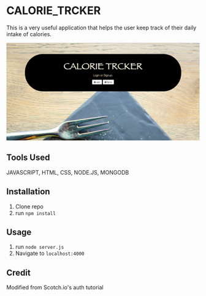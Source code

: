 # CALORIE_TRCKER

This is a very useful application that helps the user keep track of their daily intake of calories.




![alt tag](calTrck.png)

## Tools Used
  JAVASCRIPT, HTML, CSS, NODE.JS, MONGODB

## Installation

1. Clone repo
2. run `npm install`

## Usage

1. run `node server.js`
2. Navigate to `localhost:4000`

## Credit

Modified from Scotch.io's auth tutorial
